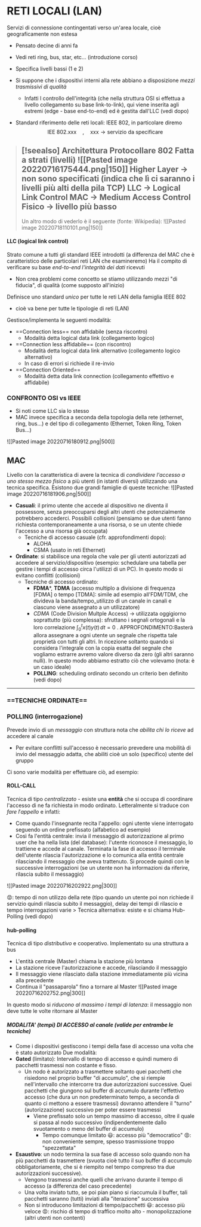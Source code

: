 # RETI LOCALI (LAN)
Servizi di connessione contingentati verso un'area locale, cioè geograficamente non estesa 
- Pensato decine di anni fa
- Vedi reti ring, bus, star, etc... (introduzione corso)
- Specifica livelli bassi (1 e 2)
- Si suppone che i dispositivi interni alla rete abbiano a disposizione *mezzi trasmissivi di qualità*
	- Infatti l controllo dell'integrità (che nella struttura OSI si effettua a livello collegamento su base link-to-link), qui viene inserita agli estremi (edge - base end-to-end) ed è gestita dall'LLC (vedi dopo)

- Standard riferimento delle reti locali: IEEE 802, in particolare diremo $$ \text{IEE }802.\text{xxx}  \quad , \quad \text{xxx} \to \text{servizio da specificare}$$

> [!seealso] Architettura Protocollare $\textbf{802}$
> Fatta a strati (livelli)
![[Pasted image 20220716175444.png|150]]
> Higher Layer $\to$ non sono specificati (indica che lì ci saranno i livelli più alti della pila TCP)
> LLC $\to$ Logical Link Control
> MAC $\to$ Medium Access Control
> Fisico $\to$ livello più basso
> ---
> Un altro modo di vederlo è il seguente (fonte: Wikipedia):
> ![[Pasted image 20220718110101.png|150]] 


#### LLC (logical link control)
Strato comune a tutti gli standard IEEE introdotti (a differenza del MAC che è caratteristico delle particolari reti LAN che esamineremo)
Ha il compito di verificare su base $end \text{-} to \text{-}end$ *l'integrità dei dati* ricevuti
- Non crea problemi come concetto se stiamo utilizzando mezzi "di fiducia", di qualità (come supposto all'inizio)

Definisce uno standard *unico* per tutte le reti LAN della famiglia IEEE 802
- cioè va bene per tutte le tipologie di reti (LAN)

Gestisce/implementa le seguenti modalità:
- ==Connection less== non affidabile (senza riscontro)
	- Modalità detta logical data link (collegamento logico)
- ==Connection less affidabile== (con riscontro)
	- Modalità detta logical data link alternativo (collegamento logico alternativo)
	- In caso di errori si richiede il re-invio
- ==Connection Oriented== 
	- Modalità detta data link connection (collegamento effettivo e affidabile)


### CONFRONTO OSI vs IEEE
- Si noti come LLC sia lo stesso
- MAC invece specifica a seconda della topologia della rete (ethernet, ring, bus...) e del tipo di collegamento (Ethernet, Token Ring, Token Bus...)

![[Pasted image 20220716180912.png|500]]


## MAC
Livello con la caratteristica di avere la tecnica di *condividere l'accesso a uno stesso mezzo fisico* a più utenti (in istanti diversi) utilizzando una tecnica specifica.
Esistono due grandi famiglie di queste tecniche:
![[Pasted image 20220716181906.png|500]]

- **Casuali**: il primo utente che accede al dispositivo ne diventa il possessore, senza preoccuparsi degli altri utenti che potenzialmente potrebbero accederci. Possibili collisioni (pensiamo se due utenti fanno richiesta contemporaneamente a una risorsa, o se un utente chiede l'accesso a una risorsa già occupata)
	- Tecniche di accesso casuale (cfr. approfondimenti dopo):
		- ALOHA
		- CSMA (usato in reti Ethernet)
- **Ordinate**: si stabilisce una regola che vale per gli utenti autorizzati ad accedere al servizio/dispositivo (esempio: schedulare una tabella per gestire i tempi di accesso circa l'utilizzi di un PC). In questo modo si evitano conflitti (collisioni)
	- Tecniche di accesso ordinato:
		- **FDMA***, **TDMA** (accesso multiplo a divisione di frequenza [FDMA] o tempo [TDMA]: simile ad esempio all'FDM/TDM, che divideva la banda/tempo_utilizzo di un canale in canali e ciascuno viene assegnato a un utilizzatore)
		- *CDMA* (Code Division Multple Access) $\to$ utilizzata oggigiorno soprattutto (più complessa): sfruttano i segnali ortogonali e la loro correlazione $\displaystyle \int_{0}^{t} x(t)y(t) \,dt=0$ . APPROFONDIMENTO:Basterà allora assegnare a ogni utente un segnale che rispetta tale proprietà con tutti gli altri. In ricezione soltanto quando si considera l'integrale con la copia esatta del segnale che vogliamo estrarre avremo valore diverso da zero (gli altri saranno nulli). In questo modo abbiamo estratto ciò che volevamo (nota: è un caso ideale)
		- **POLLING**: scheduling ordinato secondo un criterio ben definito (vedi dopo)

---

### ==TECNICHE ORDINATE==

### POLLING (interrogazione)
Prevede invio di un *messaggio* con struttura nota che *abilita chi lo riceve* ad accedere al canale
- Per evitare conflitti sull'accesso è necessario prevedere una mobilità di invio del messaggio adatta, che abiliti cioè un solo (specifico) utente del gruppo

Ci sono varie modalità per effettuare ciò, ad esempio:

#### ROLL-CALL
Tecnica di tipo *centralizzato* - esiste una **entità** che si occupa di coordinare l'accesso di ne fa richiesta in modo ordinato. Letteralmente si traduce con $fare \ l'appello$ e infatti:
- Come quando l'insegnante recita l'appello: ogni utente viene interrogato seguendo un ordine prefissato (alfabetico ad esempio)
- Così fa l'entità centrale: invia il messaggio di autorizzazione al primo user che ha nella lista (del database): l'utente riconosce il messaggio, lo trattiene e accede al canale. Terminata la fase di accesso il terminale dell'utente rilascia l'autorizzazione e lo comunica alla entità centrale rilasciando il messaggio che aveva trattenuto. Si procede quindi con le successive interrogazioni (se un utente non ha informazioni da riferire, rilascia subito il messaggio) 

![[Pasted image 20220716202922.png|300]]

😡: tempo di non utilizzo della rete (tipo quando un utente poi non richiede il servizio quindi rilascia subito il messaggio), delay dei tempi di rilascio e tempo interrogazioni varie
	> Tecnica alternativa: esiste e si chiama Hub-Polling (vedi dopo)
	

#### hub-polling
Tecnica di tipo *distributivo* e cooperativo. Implementato su una struttura a bus
- L'entità centrale (Master) chiama la stazione più lontana
- La stazione riceve l'autorizzazione e accede, rilasciando il messaggio
- Il messaggio viene rilasciato dalla stazione immediatamente più vicina alla precedente
- Continua il "passaparola" fino a tornare al Master
![[Pasted image 20220716202752.png|300]]

In questo modo si *riducono al massimo i tempi di latenza*: il messaggio non deve tutte le volte ritornare al Master

##### MODALITA' (tempi) DI ACCESSO al canale (valide per entrambe le tecniche)
- Come i dispositivi gestiscono i tempi della fase di accesso una volta che è stato autorizzato
Due modalità:
- **Gated** (limitato): Intervallo di tempo di accesso e quindi numero di pacchetti trasmessi non costante e fisso. 
	- Un nodo è autorizzato a trasmettere soltanto quei pacchetti che risiedono nel proprio buffer "di accumulo", che si riempie nell'intervallo che intercorre tra due autorizzazioni successive. Quei pacchetti che giungono sul buffer di accumulo durante l'effettivo accesso (che dura un non predeterminato tempo, a seconda di quanto ci mettono a essere trasmessi) dovranno attendere il "turno" (autorizzazione) successivo per poter essere trasmessi
		- Viene prefissato solo un tempo massimo di accesso, oltre il quale si passa al nodo successivo (indipendentemente dallo svuotamento o meno del buffer di accumulo)
			- Tempo comunque limitato
😃: accesso più "democratico"
😡: non conveniente sempre, spesso trasmissione troppo "spezzettata"
- **Esaustivo**: un nodo termina la sua fase di accesso solo quando non ha più pacchetti da trasmettere (svuota cioè tutto il suo buffer di accumulo obbligatoriamente, che si è riempito nel tempo compreso tra due autorizzazioni successive).
	- Vengono trasmessi anche quelli che arrivano durante il tempo di accesso (a differenza del caso precedente)
	- Una volta inviato tutto, se poi pian piano si riaccumula il buffer, tali pacchetti saranno (tutti) inviati alla "iterazione" successiva
	- Non si introducono limitazioni di tempo/pacchetti
😃: accesso più veloce
😡: rischio di tempo di traffico molto alto - monopolizzazione (altri utenti non contenti)

